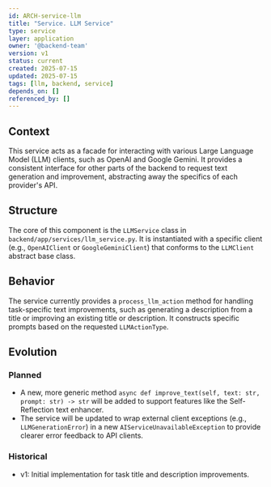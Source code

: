 ```yaml
---
id: ARCH-service-llm
title: "Service. LLM Service"
type: service
layer: application
owner: '@backend-team'
version: v1
status: current
created: 2025-07-15
updated: 2025-07-15
tags: [llm, backend, service]
depends_on: []
referenced_by: []
---
```

## Context
This service acts as a facade for interacting with various Large Language Model (LLM) clients, such as OpenAI and Google Gemini. It provides a consistent interface for other parts of the backend to request text generation and improvement, abstracting away the specifics of each provider's API.

## Structure
The core of this component is the `LLMService` class in `backend/app/services/llm_service.py`. It is instantiated with a specific client (e.g., `OpenAIClient` or `GoogleGeminiClient`) that conforms to the `LLMClient` abstract base class.

## Behavior
The service currently provides a `process_llm_action` method for handling task-specific text improvements, such as generating a description from a title or improving an existing title or description. It constructs specific prompts based on the requested `LLMActionType`.

## Evolution
### Planned
- A new, more generic method `async def improve_text(self, text: str, prompt: str) -> str` will be added to support features like the Self-Reflection text enhancer.
- The service will be updated to wrap external client exceptions (e.g., `LLMGenerationError`) in a new `AIServiceUnavailableException` to provide clearer error feedback to API clients.

### Historical
- v1: Initial implementation for task title and description improvements.
